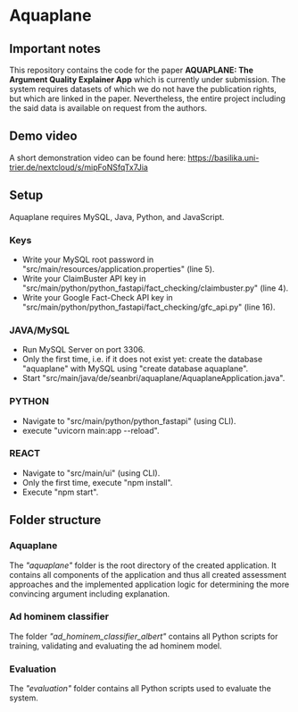 # Aquaplane

## Important notes
This repository contains the code for the paper **AQUAPLANE: The Argument Quality Explainer App** which is currently under submission.
The system requires datasets of which we do not have the publication rights, but which are linked in the paper.
Nevertheless, the entire project including the said data is available on request from the authors.

## Demo video
A short demonstration video can be found here:
https://basilika.uni-trier.de/nextcloud/s/mipFoNSfqTx7Jia

## Setup
Aquaplane requires MySQL, Java, Python, and JavaScript.

### Keys
- Write your MySQL root password in "src/main/resources/application.properties" (line 5).
- Write your ClaimBuster API key in "src/main/python/python_fastapi/fact_checking/claimbuster.py" (line 4).
- Write your Google Fact-Check API key in "src/main/python/python_fastapi/fact_checking/gfc_api.py" (line 16).

### JAVA/MySQL
- Run MySQL Server on port 3306.
- Only the first time, i.e. if it does not exist yet: create the database "aquaplane" with MySQL using "create database aquaplane".
- Start "src/main/java/de/seanbri/aquaplane/AquaplaneApplication.java".

### PYTHON
- Navigate to "src/main/python/python_fastapi" (using CLI).
- execute "uvicorn main:app --reload".

### REACT
- Navigate to "src/main/ui" (using CLI).
- Only the first time, execute "npm install".
- Execute "npm start".


## Folder structure

### Aquaplane
The *"aquaplane"* folder is the root directory of the created application. It contains all components of the application and thus all created assessment approaches and the implemented application logic for determining the more convincing argument including explanation.

### Ad hominem classifier
The folder *"ad_hominem_classifier_albert"* contains all Python scripts for training, validating and evaluating the ad hominem model.

### Evaluation
The *"evaluation"* folder contains all Python scripts used to evaluate the system.
